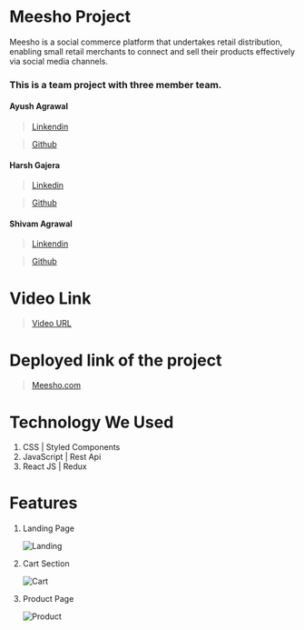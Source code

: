 # Meesho Project

Meesho is a social commerce platform that undertakes retail distribution, enabling small retail merchants to connect and sell their products effectively via social media channels.

### **This is a team project with three member team.**

#### Ayush Agrawal

> [Linkendin](https://www.linkedin.com/in/ayush-agrawal-396353159/)

> [Github](https://github.com/ayush-code-drops)

#### Harsh Gajera

> [Linkedin](https://www.linkedin.com/in/harsh-r-331b84216/)

> [Github](https://github.com/Harsh-R-16)

#### Shivam Agrawal

> [Linkendin](https://www.linkedin.com/in/)

> [Github](https://github.com/Shivamsmw)

# Video Link

> [Video URL](https://drive.google.com/file/d/1cuQnsBNQC-BbOWcZKwXOxwJxXbh_ozLM/view)

# Deployed link of the project

> [Meesho.com](https://meesho-website-clone.netlify.app/)

# Technology We Used

1. CSS | Styled Components
2. JavaScript | Rest Api
3. React JS | Redux

# Features

1. Landing Page

   ![Landing](https://i.imgur.com/nKDTwTd.png)

2. Cart Section

   ![Cart](https://i.imgur.com/XfrAOt0.png)

3. Product Page

   ![Product](https://i.imgur.com/VlUxeVG.png)
